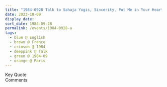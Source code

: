 ```yaml
---
title: "1984-0928 Talk to Sahaja Yogis, Sincerity, Put Me in Your Heart, Paris, France"
date: 2023-10-09
display_date: 
sort_date: 1984-09-28
permalink: /events/1984-0928-a
tags:
  - blue @ English
  - brown @ France
  - crimson @ 1984
  - deeppink @ Talk
  - green @ 1984-09
  - orange @ Paris
---
```


<wave-list>
  <list-title color="green" width="75">Key Quote</list-title>
  <list-item color="BlanchedAlmond"  width="200"></list-item>
  <list-item color="Lavender"></list-item>
  <list-item color="BlanchedAlmond"></list-item>
</wave-list>

<br>

<wave-list>
  <list-title color="green" width="75">Comments</list-title>
  <list-item color="BlanchedAlmond"  width="200"></list-item>
  <list-item color="Lavender"></list-item>
  <list-item color="BlanchedAlmond"></list-item>
</wave-list>